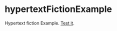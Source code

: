 # hypertextFictionExample
Hypertext fiction Example. [Test it](https://cl4cnam.github.io/hypertextFictionExample/hypertextFictionExample.html).
